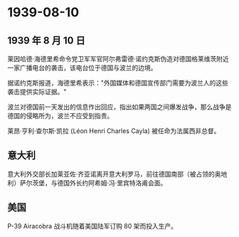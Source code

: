# 1939-08-10

## 1939 年 8 月 10 日

莱因哈德·海德里希命令党卫军军官阿尔弗雷德·诺约克斯伪造对德国格莱维茨附近一家广播电台的袭击，该电台位于德国与波兰的边境。

据诺约克斯报道，海德里希表示："外国媒体和德国宣传部门需要为波兰人的这些袭击提供实际证据。"

波兰对德国前一天发出的信息作出回应，指出如果两国之间爆发战争，那么战争是德国的侵略所为，波兰不应受到指责。

莱昂·亨利·查尔斯·凯拉 (Léon Henri Charles Cayla) 被任命为法属西非总督。

## 意大利

意大利外交部长加莱亚佐·齐亚诺离开意大利罗马，前往德国南部（被占领的奥地利）萨尔茨堡，与德国外长约阿希姆·冯·里宾特洛甫会面。

## 美国

P-39 Airacobra 战斗机随着美国陆军订购 80 架而投入生产。

